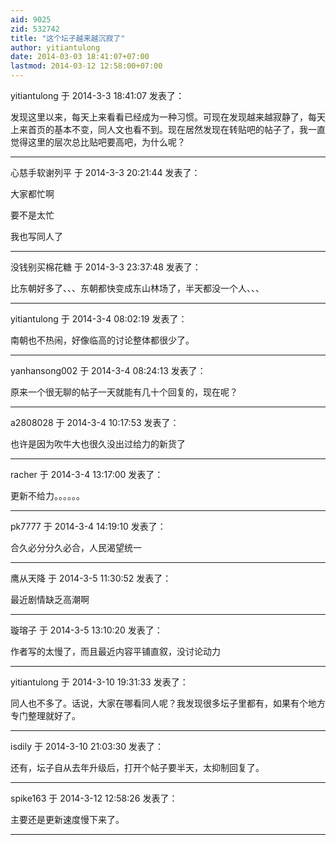 ```yaml
---
aid: 9025
zid: 532742
title: "这个坛子越来越沉寂了"
author: yitiantulong
date: 2014-03-03 18:41:07+07:00
lastmod: 2014-03-12 12:58:00+07:00
---
```


yitiantulong 于 2014-3-3 18:41:07 发表了：

发现这里以来，每天上来看看已经成为一种习惯。可现在发现越来越寂静了，每天上来首页的基本不变，同人文也看不到。现在居然发现在转贴吧的帖子了，我一直觉得这里的层次总比贴吧要高吧，为什么呢？

---

心慈手软谢列平 于 2014-3-3 20:21:44 发表了：

大家都忙啊

要不是太忙

我也写同人了

---

没钱别买棉花糖 于 2014-3-3 23:37:48 发表了：

比东朝好多了、、、东朝都快变成东山林场了，半天都没一个人、、、

---

yitiantulong 于 2014-3-4 08:02:19 发表了：

南朝也不热闹，好像临高的讨论整体都很少了。

---

yanhansong002 于 2014-3-4 08:24:13 发表了：

原来一个很无聊的帖子一天就能有几十个回复的，现在呢？

---

a2808028 于 2014-3-4 10:17:53 发表了：

也许是因为吹牛大也很久没出过给力的新货了

---

racher 于 2014-3-4 13:17:00 发表了：

更新不给力。。。。。。

---

pk7777 于 2014-3-4 14:19:10 发表了：

合久必分分久必合，人民渴望统一

---

鹰从天降 于 2014-3-5 11:30:52 发表了：

最近剧情缺乏高潮啊

---

璇瑢子 于 2014-3-5 13:10:20 发表了：

作者写的太慢了，而且最近内容平铺直叙，没讨论动力

---

yitiantulong 于 2014-3-10 19:31:33 发表了：

同人也不多了。话说，大家在哪看同人呢？我发现很多坛子里都有，如果有个地方专门整理就好了。

---

isdily 于 2014-3-10 21:03:30 发表了：

还有，坛子自从去年升级后，打开个帖子要半天，太抑制回复了。

---

spike163 于 2014-3-12 12:58:26 发表了：

主要还是更新速度慢下来了。

---
